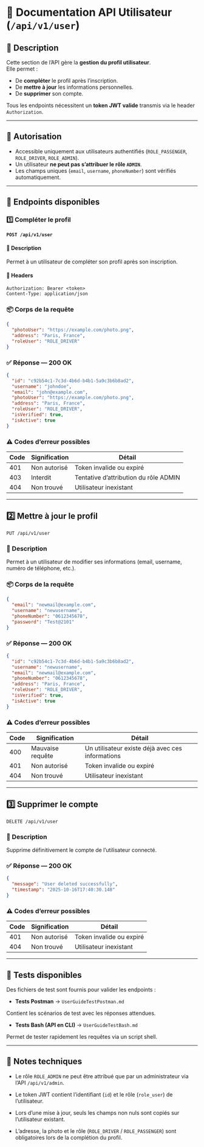 # 📘 Documentation API Utilisateur (`/api/v1/user`)

## 🧩 Description
Cette section de l’API gère la **gestion du profil utilisateur**.  
Elle permet :
- De **compléter** le profil après l’inscription.
- De **mettre à jour** les informations personnelles.
- De **supprimer** son compte.

Tous les endpoints nécessitent un **token JWT valide** transmis via le header `Authorization`.

---

## 🔐 Autorisation
- Accessible uniquement aux utilisateurs authentifiés (`ROLE_PASSENGER`, `ROLE_DRIVER`, `ROLE_ADMIN`).
- Un utilisateur **ne peut pas s’attribuer le rôle `ADMIN`**.
- Les champs uniques (`email`, `username`, `phoneNumber`) sont vérifiés automatiquement.

---

## 🧭 Endpoints disponibles

### 1️⃣ Compléter le profil
**`POST /api/v1/user`**

#### 📝 Description
Permet à un utilisateur de compléter son profil après son inscription.

#### 🔖 Headers
```http
Authorization: Bearer <token>
Content-Type: application/json
```

### 📦 Corps de la requête

```json
{
  "photoUser": "https://example.com/photo.png",
  "address": "Paris, France",
  "roleUser": "ROLE_DRIVER"
}
```

### ✅ Réponse — 200 OK

```json
{
  "id": "c92b54c1-7c3d-4b6d-b4b1-5a9c3b6b8ad2",
  "username": "johndoe",
  "email": "john@example.com",
  "photoUser": "https://example.com/photo.png",
  "address": "Paris, France",
  "roleUser": "ROLE_DRIVER",
  "isVerified": true,
  "isActive": true
}
```

### ⚠️ Codes d’erreur possibles

| Code | Signification | Détail                                |
| ---- | ------------- | ------------------------------------- |
| 401  | Non autorisé  | Token invalide ou expiré              |
| 403  | Interdit      | Tentative d’attribution du rôle ADMIN |
| 404  | Non trouvé    | Utilisateur inexistant                |

---

## 2️⃣ Mettre à jour le profil

`PUT /api/v1/user`

### 📝 Description

Permet à un utilisateur de modifier ses informations (email, username, numéro de téléphone, etc.).

### 📦 Corps de la requête

```json
{
  "email": "newmail@example.com",
  "username": "newusername",
  "phoneNumber": "0612345678",
  "password": "Test@2101"
}
```

### ✅ Réponse — 200 OK

```json
{
  "id": "c92b54c1-7c3d-4b6d-b4b1-5a9c3b6b8ad2",
  "username": "newusername",
  "email": "newmail@example.com",
  "phoneNumber": "0612345678",
  "address": "Paris, France",
  "roleUser": "ROLE_DRIVER",
  "isVerified": true,
  "isActive": true
}
```

### ⚠️ Codes d’erreur possibles

| Code | Signification    | Détail                                           |
| ---- | ---------------- | ------------------------------------------------ |
| 400  | Mauvaise requête | Un utilisateur existe déjà avec ces informations |
| 401  | Non autorisé     | Token invalide ou expiré                         |
| 404  | Non trouvé       | Utilisateur inexistant                           |

---

## 3️⃣ Supprimer le compte

`DELETE /api/v1/user`

### 📝 Description

Supprime définitivement le compte de l’utilisateur connecté.

### ✅ Réponse — 200 OK

```json
{
  "message": "User deleted successfully",
  "timestamp": "2025-10-16T17:40:30.148"
}
```

### ⚠️ Codes d’erreur possibles

| Code | Signification | Détail                   |
| ---- | ------------- | ------------------------ |
| 401  | Non autorisé  | Token invalide ou expiré |
| 404  | Non trouvé    | Utilisateur inexistant   |

---

## 🧪 Tests disponibles

Des fichiers de test sont fournis pour valider les endpoints :

- **Tests Postman** → `UserGuideTestPostman.md`

Contient les scénarios de test avec les réponses attendues.

- **Tests Bash (API en CLI)** → `UserGuideTestBash.md`

Permet de tester rapidement les requêtes via un script shell.

---

## 🧠 Notes techniques

- Le rôle `ROLE_ADMIN` ne peut être attribué que par un administrateur via l’API `/api/v1/admin`.

- Le token JWT contient l’identifiant (`id`) et le rôle (`role_user`) de l’utilisateur.

- Lors d’une mise à jour, seuls les champs non nuls sont copiés sur l’utilisateur existant.

- L’adresse, la photo et le rôle (`ROLE_DRIVER` / `ROLE_PASSENGER`) sont obligatoires lors de la complétion du profil.



